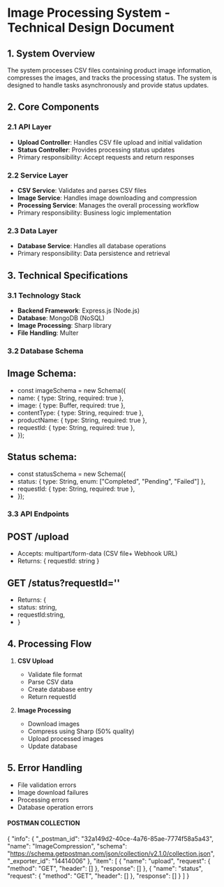 # Image Processing System - Technical Design Document

## 1. System Overview
The system processes CSV files containing product image information, compresses the images, and tracks the processing status. The system is designed to handle tasks asynchronously and provide status updates.

## 2. Core Components

### 2.1 API Layer
- **Upload Controller**: Handles CSV file upload and initial validation
- **Status Controller**: Provides processing status updates
- Primary responsibility: Accept requests and return responses

### 2.2 Service Layer
- **CSV Service**: Validates and parses CSV files
- **Image Service**: Handles image downloading and compression
- **Processing Service**: Manages the overall processing workflow
- Primary responsibility: Business logic implementation

### 2.3 Data Layer
- **Database Service**: Handles all database operations
- Primary responsibility: Data persistence and retrieval

## 3. Technical Specifications

### 3.1 Technology Stack
- **Backend Framework**: Express.js (Node.js)
- **Database**: MongoDB (NoSQL)
- **Image Processing**: Sharp library
- **File Handling**: Multer

### 3.2 Database Schema

## Image Schema:
- const imageSchema = new Schema({
-  name: { type: String, required: true },
-  image: { type: Buffer, required: true },
-  contentType: { type: String, required: true },
-  productName: { type: String, required: true },
-   requestId: { type: String, required: true },
- });

## Status schema:
- const statusSchema = new Schema({
-   status: { type: String, enum: ["Completed", "Pending", "Failed"] },
-   requestId: { type: String, required: true },
- });

### 3.3 API Endpoints

## POST /upload
- Accepts: multipart/form-data (CSV file+ Webhook URL)
- Returns: { requestId: string }

## GET /status?requestId=''
- Returns: {
-    status: string,
-    requestId:string,   
-   }


## 4. Processing Flow

1. **CSV Upload**
   - Validate file format
   - Parse CSV data
   - Create database entry
   - Return requestId

2. **Image Processing**
   - Download images
   - Compress using Sharp (50% quality)
   - Upload processed images
   - Update database

## 5. Error Handling

- File validation errors
- Image download failures
- Processing errors
- Database operation errors

#### POSTMAN COLLECTION #####
{
	"info": {
		"_postman_id": "32a149d2-40ce-4a76-85ae-7774f58a5a43",
		"name": "ImageCompression",
		"schema": "https://schema.getpostman.com/json/collection/v2.1.0/collection.json",
		"_exporter_id": "14414006"
	},
	"item": [
		{
			"name": "upload",
			"request": {
				"method": "GET",
				"header": []
			},
			"response": []
		},
		{
			"name": "status",
			"request": {
				"method": "GET",
				"header": []
			},
			"response": []
		}
	]
}